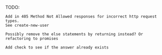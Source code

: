 TODO:

    Add in 405 Method Not Allowed responses for incorrect http request types.
    See create-new-user

    Possibly remove the else statements by returning instead? Or refactoring to promises

    Add check to see if the answer already exists
